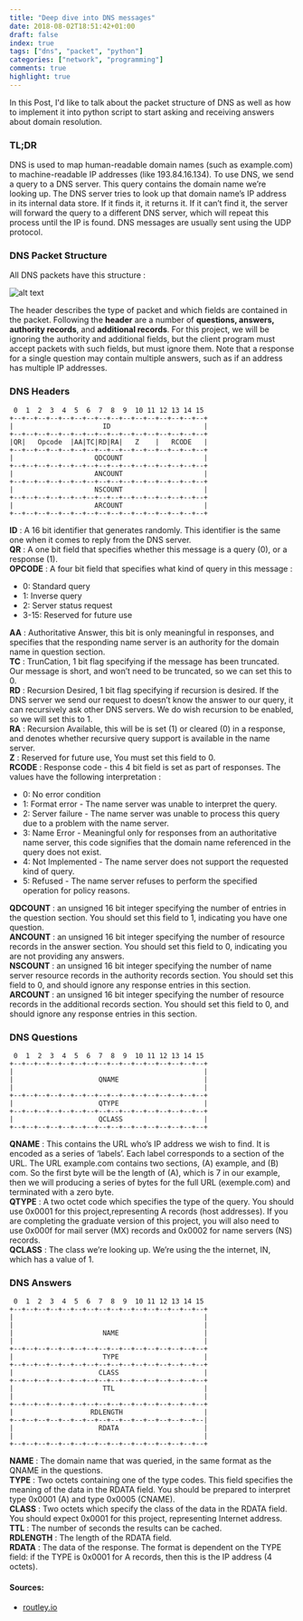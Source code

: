 ```yaml
---
title: "Deep dive into DNS messages"
date: 2018-08-02T18:51:42+01:00
draft: false
index: true
tags: ["dns", "packet", "python"]
categories: ["network", "programming"]
comments: true
highlight: true
---
```


In this Post, I'd like to talk about the packet structure of DNS as well as how to implement it into python script to start asking and receiving answers about domain resolution.

<!--more-->

### TL;DR

DNS is used to map human-readable domain names (such as example.com) to machine-readable IP addresses (like 193.84.16.134). To use DNS, we send a query to a DNS server. This query contains the domain name we’re looking up. The DNS server tries to look up that domain name’s IP address in its internal data store. If it finds it, it returns it. If it can’t find it, the server will forward the query to a different DNS server, which will repeat this process until the IP is found. DNS messages are usually sent using the UDP protocol.

### DNS Packet Structure

All DNS packets have this structure :

![alt text](/img/deep-dive-into-dns-messages/dns-message-format.gif "DNS Packet Structure")

The header describes the type of packet and which fields are contained in the packet. Following the **header** are a number of **questions, answers, authority records**, and **additional records**.
For this project, we will be ignoring the authority and additional fields, but the client program must accept packets with such fields, but must ignore them.
Note that a response for a single question may contain multiple answers, such as if an address has multiple IP addresses.

### DNS Headers

```
 0  1  2  3  4  5  6  7  8  9  10 11 12 13 14 15
+--+--+--+--+--+--+--+--+--+--+--+--+--+--+--+--+
|                      ID                       |
+--+--+--+--+--+--+--+--+--+--+--+--+--+--+--+--+
|QR|   Opcode  |AA|TC|RD|RA|   Z    |   RCODE   |
+--+--+--+--+--+--+--+--+--+--+--+--+--+--+--+--+
|                    QDCOUNT                    |
+--+--+--+--+--+--+--+--+--+--+--+--+--+--+--+--+
|                    ANCOUNT                    |
+--+--+--+--+--+--+--+--+--+--+--+--+--+--+--+--+
|                    NSCOUNT                    |
+--+--+--+--+--+--+--+--+--+--+--+--+--+--+--+--+
|                    ARCOUNT                    |
+--+--+--+--+--+--+--+--+--+--+--+--+--+--+--+--+
```
**ID** : A 16 bit identifier that generates randomly.  This identifier is the same one when it comes to reply from the DNS server.
</br>
**QR** : A one bit field that specifies whether this message is a query (0), or a response (1).
</br>
**OPCODE** : A four bit field that specifies what kind of query in this message :

* 0: Standard query
* 1: Inverse query
* 2: Server status request
* 3-15: Reserved for future use

**AA** : Authoritative Answer, this bit is only meaningful in responses, and specifies that the responding name server is an authority for the domain name in question section.
</br>
**TC** : TrunCation, 1 bit flag specifying if the message has been truncated. Our message is short, and won’t need to be truncated, so we can set this to 0.
</br>
**RD** : Recursion Desired, 1 bit flag specifying if recursion is desired. If the DNS server we send our request to doesn’t know the answer to our query, it can recursively ask other DNS servers. We do wish recursion to be enabled, so we will set this to 1.
</br>
**RA** : Recursion Available, this will be is set (1) or cleared (0) in a response, and denotes whether recursive query support is available in the name server.
</br>
**Z** : Reserved for future use, You must set this field to 0.
</br>
**RCODE** : Response code - this 4 bit field is set as part of responses.  The values have the following interpretation :

* 0: No error condition
* 1: Format error - The name server was unable to interpret the query.
* 2: Server failure - The name server was unable to process this query due to a problem with the name server.
* 3: Name Error - Meaningful only for responses from an authoritative name server, this code signifies that the domain name referenced in the query does not exist.
* 4: Not Implemented - The name server does not support the requested kind of query.
* 5: Refused - The name server refuses to perform the specified operation for policy reasons.

**QDCOUNT** : an unsigned 16 bit integer specifying the number of entries in the question section. You should set this field to 1, indicating you have one question.
</br>
**ANCOUNT** : an  unsigned  16  bit  integer  specifying  the  number  of  resource  records  in  the  answer section. You should set this field to 0, indicating you are not providing any answers.
</br>
**NSCOUNT** : an unsigned 16 bit integer specifying the number of name server resource records in the authority records section. You should set this field to 0, and should ignore any response entries in this section.
</br>
**ARCOUNT** : an unsigned 16 bit integer specifying the number of resource records in the additional records section. You should set this field to 0,  and should ignore any response entries in this section.

### DNS Questions

```
 0  1  2  3  4  5  6  7  8  9  10 11 12 13 14 15
+--+--+--+--+--+--+--+--+--+--+--+--+--+--+--+--+
|                                               |
|                     QNAME                     |
|                                               |
+--+--+--+--+--+--+--+--+--+--+--+--+--+--+--+--+
|                     QTYPE                     |
+--+--+--+--+--+--+--+--+--+--+--+--+--+--+--+--+
|                     QCLASS                    |
+--+--+--+--+--+--+--+--+--+--+--+--+--+--+--+--+
```
**QNAME** : This contains the URL who’s IP address we wish to find. It is encoded as a series of ‘labels’. Each label corresponds to a section of the URL. The URL example.com contains two sections, (A) example, and (B) com. So the first byte will be the length of (A), which is 7 in our example, then we will producing a series of bytes for the full URL (exemple.com) and terminated with a zero byte.
</br>
**QTYPE** : A two octet code which specifies the type of the query. You should use 0x0001 for this project,representing A records (host addresses). If you are completing the graduate version of this project, you will also need to use 0x000f for mail server (MX) records and 0x0002 for name servers (NS) records.
</br>
**QCLASS** : The class we’re looking up. We’re using the the internet, IN, which has a value of 1.

### DNS Answers

```
 0  1  2  3  4  5  6  7  8  9  10 11 12 13 14 15
+--+--+--+--+--+--+--+--+--+--+--+--+--+--+--+--+
|                                               |
|                                               |
|                      NAME                     |
|                                               |
+--+--+--+--+--+--+--+--+--+--+--+--+--+--+--+--+
|                      TYPE                     |
+--+--+--+--+--+--+--+--+--+--+--+--+--+--+--+--+
|                     CLASS                     |
+--+--+--+--+--+--+--+--+--+--+--+--+--+--+--+--+
|                      TTL                      |
|                                               |
+--+--+--+--+--+--+--+--+--+--+--+--+--+--+--+--+
|                   RDLENGTH                    |
+--+--+--+--+--+--+--+--+--+--+--+--+--+--+--+--|
|                     RDATA                     |
|                                               |
+--+--+--+--+--+--+--+--+--+--+--+--+--+--+--+--+
```
**NAME** : The domain name that was queried, in the same format as the QNAME in the questions.
</br>
**TYPE** : Two octets containing one of the type codes.  This field specifies the meaning of the data in the RDATA field. You should be prepared to interpret type 0x0001 (A) and type 0x0005 (CNAME).
</br>
**CLASS** : Two octets which specify the class of the data in the RDATA field. You should expect 0x0001 for this project, representing Internet address.
</br>
**TTL** : The number of seconds the results can be cached.
</br>
**RDLENGTH** : The length of the RDATA field.
</br>
**RDATA** : The data of the response. The format is dependent on the TYPE field: if the TYPE is 0x0001 for A records, then this is the IP address (4 octets).
</br>
#### Sources: ####
* [routley.io](https://routley.io/tech/2017/12/28/hand-writing-dns-messages.html)

